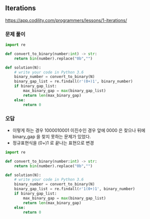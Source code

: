 ## Iterations
https://app.codility.com/programmers/lessons/1-iterations/

### 문제 풀이

```python
import re

def convert_to_binary(number:int) -> str:
    return bin(number).replace("0b","")

def solution(N):
    # write your code in Python 3.6
    binary_number = convert_to_binary(N)
    binary_gap_list = re.findall(r'(0+)1', binary_number)
    if binary_gap_list:
        max_binary_gap = max(binary_gap_list)
        return len(max_binary_gap)
    else:
        return 0
```

### 오답
- 이렇게 하는 경우 1000010001 이진수인 경우 앞에 0000 은 찾으나 뒤에 binary_gap 을 찾지 못하는 문제가 있었다. 
- 정규표현식을 (0+)1 로 끝나는 표현으로 변경 

```python 
import re

def convert_to_binary(number:int) -> str:
    return bin(number).replace("0b","")

def solution(N):
    # write your code in Python 3.6
    binary_number = convert_to_binary(N)
    binary_gap_list = re.findall(r'1(0+)1', binary_number)
    if binary_gap_list:
        max_binary_gap = max(binary_gap_list)
        return len(max_binary_gap)
    else:
        return 0
```